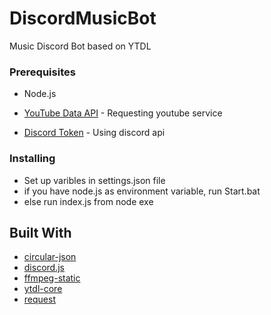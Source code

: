 # DiscordMusicBot

Music Discord Bot based on YTDL


### Prerequisites

* Node.js

* [YouTube Data API](https://developers.google.com/youtube/v3/) - Requesting youtube service
* [Discord Token](https://discordapp.com/developers/applications/) - Using discord api


### Installing

* Set up varibles in settings.json file
* if you have node.js as environment variable, run Start.bat
* else run index.js from node exe


## Built With

* [circular-json](https://www.npmjs.com/package/circular-json)
* [discord.js](https://discord.js.org/#/)
* [ffmpeg-static](https://ffmpeg.org/)
* [ytdl-core](https://www.npmjs.com/package/ytdl-core)
* [request](https://github.com/request/request)


